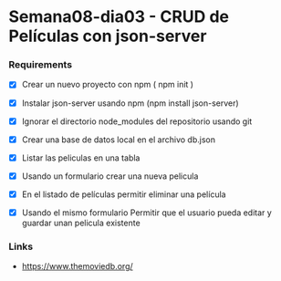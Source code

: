# Semana08-dia03 - CRUD de Películas con json-server

### Requirements

* [x] Crear un nuevo proyecto con npm ( npm init )
* [x] Instalar json-server usando npm (npm install json-server)
* [x] Ignorar el directorio node_modules del repositorio usando git
* [x] Crear una base de datos local en el archivo db.json
* [x] Listar las peliculas en una tabla
* [x] Usando un formulario crear una nueva pelicula 
* [x] En el listado de películas permitir eliminar una película
* [x] Usando el mismo formulario Permitir que el usuario pueda editar y guardar unan pelicula existente


### Links

* https://www.themoviedb.org/
